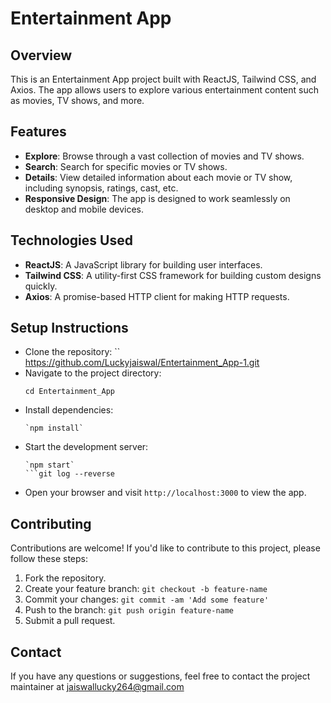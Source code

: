 # Entertainment App

## Overview
This is an Entertainment App project built with ReactJS, Tailwind CSS, and Axios. The app allows users to explore various entertainment content such as movies, TV shows, and more.

## Features
- **Explore**: Browse through a vast collection of movies and TV shows.
- **Search**: Search for specific movies or TV shows.
- **Details**: View detailed information about each movie or TV show, including synopsis, ratings, cast, etc.
- **Responsive Design**: The app is designed to work seamlessly on desktop and mobile devices.

## Technologies Used
- **ReactJS**: A JavaScript library for building user interfaces.
- **Tailwind CSS**: A utility-first CSS framework for building custom designs quickly.
- **Axios**: A promise-based HTTP client for making HTTP requests.

## Setup Instructions
- Clone the repository:
  ``
  https://github.com/Luckyjaiswal/Entertainment_App-1.git
- Navigate to the project directory:
  ```
  cd Entertainment_App
  ```
- Install dependencies:
  ```
  `npm install`
  ```
- Start the development server:
  ```
  `npm start`
  ```git log --reverse

- Open your browser and visit `http://localhost:3000` to view the app.

## Contributing
Contributions are welcome! If you'd like to contribute to this project, please follow these steps:
1. Fork the repository.
2. Create your feature branch: `git checkout -b feature-name`
3. Commit your changes: `git commit -am 'Add some feature'`
4. Push to the branch: `git push origin feature-name`
5. Submit a pull request.


## Contact
If you have any questions or suggestions, feel free to contact the project maintainer at jaiswallucky264@gmail.com

